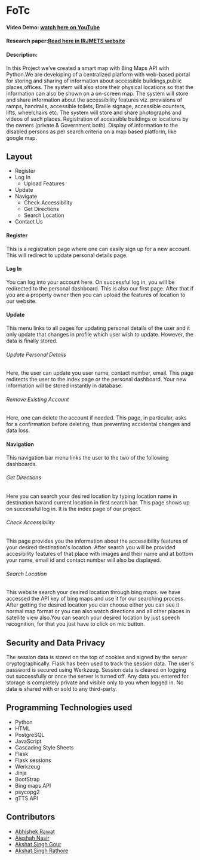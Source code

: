 # FoTc
#### Video Demo: [watch here on YouTube](https://youtu.be/0eyZIVjKnn8)
#### Research paper:[Read here in IRJMETS website](https://www.irjmets.com/paperdetail.php?paperId=ad8ff81be5bdbbe0f7611f4b8bba1855&title=Web+assistance+for+physically+disabled+people&authpr=Abhishek+Rawat)
#### Description:
In this Project we’ve created a smart map with Bing Maps API with Python.We are developing of a centralized platform with web-based portal for storing and sharing of information about accessible buildings,public places,offices. The system will also store their physical locations so that the information can also be shown on a on-screen map. The system will store and share information about the accessibility features viz. provisions of ramps, handrails, accessible toilets, Braille signage, accessible counters, lifts, wheelchairs etc. The system will store and share photographs and videos of such places. Registration of accessible buildings or locations by the owners (private & Government both). Display of information to the disabled persons as per search criteria on a map based platform, like google map.
## Layout
- Register
- Log In
    - Upload Features
- Update
- Navigate
    - Check Accessibility
    - Get Directions
    - Search Location
- Contact Us
#### Register
This is a registration page where one can easily sign up for a new account. This will redirect to update personal details page.
#### Log In
You can log into your account here. On successful log in, you will be redirected to the personal dashboard. This is also our first page. After that if you are a property owner then you can upload the features of location to our website.
#### Update
This menu links to all pages for updating personal details of the user and it only update that changes in profile which user wish to update. However, the data is finally stored.
###### Update Personal Details
Here, the user can update you user name, contact number, email. This page redirects the user to the index page or the personal dashboard. Your new information will be stored instantly in database.
###### Remove Existing Account
Here, one can delete the account if needed. This page, in particular, asks for a confirmation before deleting, thus preventing accidental changes and data loss.
#### Navigation
This navigation bar menu links the user to the two of the following dashboards.
###### Get Directions
Here you can search your desired location by typing location name in destination barand current location in first search bar. This page shows up on successful log in. It is the index page of our project.
###### Check Accessibility
This page provides you the information about the accessibility features of your desired destination's location. After search you will be provided accesibility features of that place with images and their name and at bottom your name, email id and contact number will also be displayed.
###### Search Location
This website search your desired location through bing maps. we have accessed the API key of bing maps and use it for our searching process. After getting the desired location you can choose either you can see it normal map format or you can also watch directions and all other places in satellite view also.You can search your desired location by just speech recognition, for that you just have to click on mic button.
## Security and Data Privacy
The session data is stored on the top of cookies and signed by the server cryptographically. Flask has been used to track the session data. The user's password is secured using Werkzeug. Session data is cleared on logging out successfully or once the server is turned off. Any data you entered for storage is completely private and visible only to you when logged in. No data is shared with or sold to any third-party.
## Programming Technologies used
- Python
- HTML
- PostgreSQL
- JavaScript
- Cascading Style Sheets
- Flask
- Flask sessions
- Werkzeug
- Jinja 
- BootStrap
- Bing maps API
- psycopg2
- gTTS API
## Contributors
- [Abhishek Rawat](https://github.com/abhishek1524)
- [Aieshah Nasir](https://github.com/aie007)
- [Akshat Singh Gour](https://github.com/akshat123007)
- [Akshat Singh Rathore](https://github.com/AkshatSR2003)
